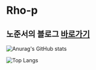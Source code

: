 

# Rho-p
## 노준서의 블로그 [바로가기](https://Rho-p.github.io/blog/home.html)
![Anurag's GitHub stats](https://github-readme-stats.vercel.app/api?username=Rho-p&show_icons=true&theme=radical)


![Top Langs](https://github-readme-stats.vercel.app/api/top-langs/?username=Rho-p&layout=compact)
<!--
**Rho-p/Rho-p** is a ✨ _special_ ✨ repository because its `README.md` (this file) appears on your GitHub profile.

Here are some ideas to get you started:

- 🔭 I’m currently working on ...
- 🌱 I’m currently learning ...
- 👯 I’m looking to collaborate on ...
- 🤔 I’m looking for help with ...
- 💬 Ask me about ...
- 📫 How to reach me: ...
- 😄 Pronouns: ...
- ⚡ Fun fact: ...
-->
